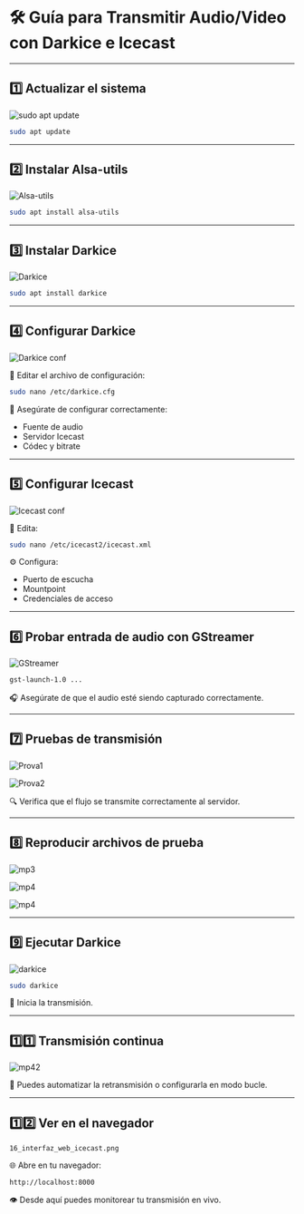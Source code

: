 
# 🛠️ Guía para Transmitir Audio/Video con Darkice e Icecast

---

## 1️⃣ Actualizar el sistema  
![sudo apt update](sudoaptupdate.png)


```bash
sudo apt update
```

---

## 2️⃣ Instalar Alsa-utils
![Alsa-utils](installalsa-utils.png)

```bash
sudo apt install alsa-utils
```

---

## 3️⃣ Instalar Darkice  
![Darkice](installdarkice.png)

```bash
sudo apt install darkice
```

---

## 4️⃣ Configurar Darkice  
![Darkice conf](confdarkice.png)

📝 Editar el archivo de configuración:

```bash
sudo nano /etc/darkice.cfg
```

🔧 Asegúrate de configurar correctamente:  
- Fuente de audio  
- Servidor Icecast  
- Códec y bitrate

---

## 5️⃣ Configurar Icecast  
![Icecast conf](conficecast.png)

📝 Edita:

```bash
sudo nano /etc/icecast2/icecast.xml
```

⚙️ Configura:  
- Puerto de escucha  
- Mountpoint  
- Credenciales de acceso

---

## 6️⃣ Probar entrada de audio con GStreamer  
![GStreamer](gstlaunch.png)

```bash
gst-launch-1.0 ...
```

🎧 Asegúrate de que el audio esté siendo capturado correctamente.

---

## 7️⃣ Pruebas de transmisión  
![Prova1](Proves.png)

![Prova2](Proves2.png)

🔍 Verifica que el flujo se transmite correctamente al servidor.

---

## 8️⃣ Reproducir archivos de prueba  
![mp3](reproducciomp3.png)

![mp4](reproducirmp4.png)

![mp4](Reproducciomp4.png)

---


## 9️⃣ Ejecutar Darkice  
![darkice](darkice.png)

```bash
sudo darkice
```

🚀 Inicia la transmisión.

---

## 1️⃣1️⃣ Transmisión continua  
![mp42](.png)

🔁 Puedes automatizar la retransmisión o configurarla en modo bucle.

---

## 1️⃣2️⃣ Ver en el navegador  
`16_interfaz_web_icecast.png`  

🌐 Abre en tu navegador:

```arduino
http://localhost:8000
```

👁️ Desde aquí puedes monitorear tu transmisión en vivo.

